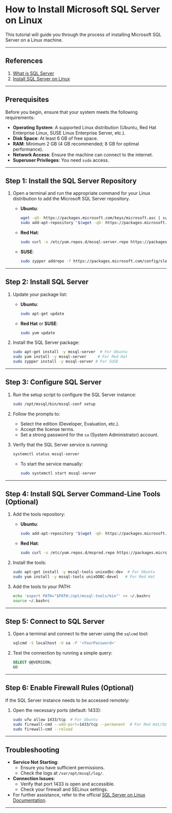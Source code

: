 # How to Install Microsoft SQL Server on Linux

This tutorial will guide you through the process of installing Microsoft SQL Server on a Linux machine.

---

## References

1. [What is SQL Server](https://learn.microsoft.com/en-us/sql/sql-server/what-is-sql-server?view=sql-server-ver16)
2. [Install SQL Server on Linux](https://learn.microsoft.com/en-us/sql/linux/quickstart-install-connect-red-hat?view=sql-server-ver16)

---

## Prerequisites

Before you begin, ensure that your system meets the following requirements:

- **Operating System**: A supported Linux distribution (Ubuntu, Red Hat Enterprise Linux, SUSE Linux Enterprise Server, etc.).
- **Disk Space**: At least 6 GB of free space.
- **RAM**: Minimum 2 GB (4 GB recommended; 8 GB for optimal performance).
- **Network Access**: Ensure the machine can connect to the internet.
- **Superuser Privileges**: You need `sudo` access.

---

## Step 1: Install the SQL Server Repository

1. Open a terminal and run the appropriate command for your Linux distribution to add the Microsoft SQL Server repository.
   - **Ubuntu**:

     ```bash
     wget -qO- https://packages.microsoft.com/keys/microsoft.asc | sudo apt-key add -
     sudo add-apt-repository "$(wget -qO- https://packages.microsoft.com/config/ubuntu/20.04/mssql-server-2019.list)"
     ```

   - **Red Hat**:

     ```bash
     sudo curl -o /etc/yum.repos.d/mssql-server.repo https://packages.microsoft.com/config/rhel/8/mssql-server-2019.repo
     ```

   - **SUSE**:

     ```bash
     sudo zypper addrepo -f https://packages.microsoft.com/config/sles/15/mssql-server-2019.repo
     ```

---

## Step 2: Install SQL Server

1. Update your package list:

   - **Ubuntu**:
     ```bash
     sudo apt-get update
     ```
   - **Red Hat** or **SUSE**:
     ```bash
     sudo yum update
     ```

2. Install the SQL Server package:

   ```bash
   sudo apt-get install -y mssql-server  # For Ubuntu
   sudo yum install -y mssql-server     # For Red Hat
   sudo zypper install -y mssql-server # For SUSE
   ```

---

## Step 3: Configure SQL Server

1. Run the setup script to configure the SQL Server instance:

   ```bash
   sudo /opt/mssql/bin/mssql-conf setup
   ```

2. Follow the prompts to:

   - Select the edition (Developer, Evaluation, etc.).
   - Accept the license terms.
   - Set a strong password for the `sa` (System Administrator) account.

3. Verify that the SQL Server service is running:

   ```bash
   systemctl status mssql-server
   ```

   - To start the service manually:
     ```bash
     sudo systemctl start mssql-server
     ```

---

## Step 4: Install SQL Server Command-Line Tools (Optional)

1. Add the tools repository:

   - **Ubuntu**:
     ```bash
     sudo add-apt-repository "$(wget -qO- https://packages.microsoft.com/config/ubuntu/20.04/prod.list)"
     ```
   - **Red Hat**:
     ```bash
     sudo curl -o /etc/yum.repos.d/msprod.repo https://packages.microsoft.com/config/rhel/8/prod.repo
     ```

2. Install the tools:

   ```bash
   sudo apt-get install -y mssql-tools unixodbc-dev  # For Ubuntu
   sudo yum install -y mssql-tools unixODBC-devel   # For Red Hat
   ```

3. Add the tools to your PATH:

   ```bash
   echo 'export PATH="$PATH:/opt/mssql-tools/bin"' >> ~/.bashrc
   source ~/.bashrc
   ```

---

## Step 5: Connect to SQL Server

1. Open a terminal and connect to the server using the `sqlcmd` tool:

   ```bash
   sqlcmd -S localhost -U sa -P '<YourPassword>'
   ```

2. Test the connection by running a simple query:

   ```sql
   SELECT @@VERSION;
   GO
   ```

---

## Step 6: Enable Firewall Rules (Optional)

If the SQL Server instance needs to be accessed remotely:

1. Open the necessary ports (default: 1433):
   ```bash
   sudo ufw allow 1433/tcp  # For Ubuntu
   sudo firewall-cmd --add-port=1433/tcp --permanent  # For Red Hat/SUSE
   sudo firewall-cmd --reload
   ```

---

## Troubleshooting

- **Service Not Starting**:
  - Ensure you have sufficient permissions.
  - Check the logs at `/var/opt/mssql/log/`.
- **Connection Issues**:
  - Verify that port 1433 is open and accessible.
  - Check your firewall and SELinux settings.
- For further assistance, refer to the official [SQL Server on Linux Documentation](https://learn.microsoft.com/en-us/sql/linux/overview-sql-server-on-linux).

---

